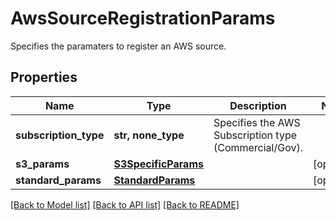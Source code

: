 # AwsSourceRegistrationParams

Specifies the paramaters to register an AWS source.

## Properties
Name | Type | Description | Notes
------------ | ------------- | ------------- | -------------
**subscription_type** | **str, none_type** | Specifies the AWS Subscription type (Commercial/Gov). | 
**s3_params** | [**S3SpecificParams**](S3SpecificParams.md) |  | [optional] 
**standard_params** | [**StandardParams**](StandardParams.md) |  | [optional] 

[[Back to Model list]](../README.md#documentation-for-models) [[Back to API list]](../README.md#documentation-for-api-endpoints) [[Back to README]](../README.md)



